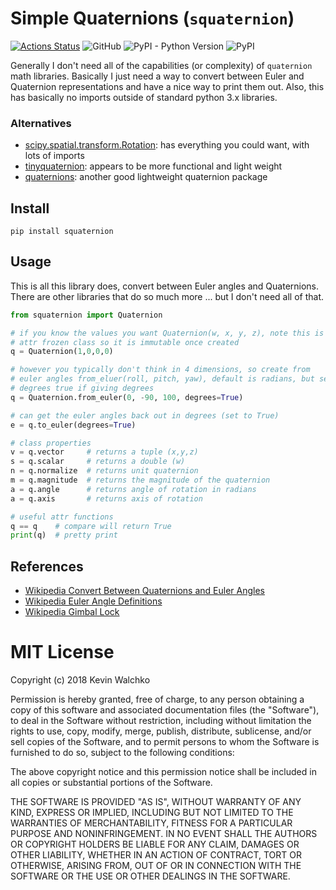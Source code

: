 # Simple Quaternions (`squaternion`)

[![Actions Status](https://github.com/MomsFriendlyRobotCompany/squaternion/workflows/CheckPackage/badge.svg)](https://github.com/MomsFriendlyRobotCompany/squaternion/actions)
![GitHub](https://img.shields.io/github/license/MomsFriendlyRobotCompany/squaternion)
![PyPI - Python Version](https://img.shields.io/pypi/pyversions/squaternion)
![PyPI](https://img.shields.io/pypi/v/squaternion)

Generally I don't need all of the capabilities (or complexity) of `quaternion`
math libraries. Basically I just need a way to convert between Euler and
Quaternion representations and have a nice way to print them out. Also, this
has basically no imports outside of standard python 3.x libraries.

### Alternatives

- [scipy.spatial.transform.Rotation](https://docs.scipy.org/doc/scipy/reference/generated/scipy.spatial.transform.Rotation.html#scipy.spatial.transform.Rotation): has everything you could want, with lots of imports
- [tinyquaternion](https://github.com/rezaahmadzadeh/tinyquaternion): appears to be more functional and light weight
- [quaternions](https://github.com/mjsobrep/quaternions): another good lightweight quaternion package

## Install

```
pip install squaternion
```

## Usage

This is all this library does, convert between Euler angles and Quaternions.
There are other libraries that do so much more ... but I don't need all of that.

```python
from squaternion import Quaternion

# if you know the values you want Quaternion(w, x, y, z), note this is a
# attr frozen class so it is immutable once created
q = Quaternion(1,0,0,0)

# however you typically don't think in 4 dimensions, so create from
# euler angles from_eluer(roll, pitch, yaw), default is radians, but set
# degrees true if giving degrees
q = Quaternion.from_euler(0, -90, 100, degrees=True)

# can get the euler angles back out in degrees (set to True)
e = q.to_euler(degrees=True)

# class properties
v = q.vector     # returns a tuple (x,y,z)
s = q.scalar     # returns a double (w)
n = q.normalize  # returns unit quaternion
m = q.magnitude  # returns the magnitude of the quaternion
a = q.angle      # returns angle of rotation in radians
a = q.axis       # returns axis of rotation

# useful attr functions
q == q    # compare will return True
print(q)  # pretty print
```

## References

- [Wikipedia Convert Between Quaternions and Euler Angles](https://en.wikipedia.org/wiki/Conversion_between_quaternions_and_Euler_angles)
- [Wikipedia Euler Angle Definitions](https://en.wikipedia.org/wiki/Euler_angles#Conventions_2)
- [Wikipedia Gimbal Lock](https://en.wikipedia.org/wiki/Gimbal_lock)

# MIT License

Copyright (c) 2018 Kevin Walchko

Permission is hereby granted, free of charge, to any person obtaining a copy
of this software and associated documentation files (the "Software"), to deal
in the Software without restriction, including without limitation the rights
to use, copy, modify, merge, publish, distribute, sublicense, and/or sell
copies of the Software, and to permit persons to whom the Software is
furnished to do so, subject to the following conditions:

The above copyright notice and this permission notice shall be included in all
copies or substantial portions of the Software.

THE SOFTWARE IS PROVIDED "AS IS", WITHOUT WARRANTY OF ANY KIND, EXPRESS OR
IMPLIED, INCLUDING BUT NOT LIMITED TO THE WARRANTIES OF MERCHANTABILITY,
FITNESS FOR A PARTICULAR PURPOSE AND NONINFRINGEMENT. IN NO EVENT SHALL THE
AUTHORS OR COPYRIGHT HOLDERS BE LIABLE FOR ANY CLAIM, DAMAGES OR OTHER
LIABILITY, WHETHER IN AN ACTION OF CONTRACT, TORT OR OTHERWISE, ARISING FROM,
OUT OF OR IN CONNECTION WITH THE SOFTWARE OR THE USE OR OTHER DEALINGS IN THE
SOFTWARE.
